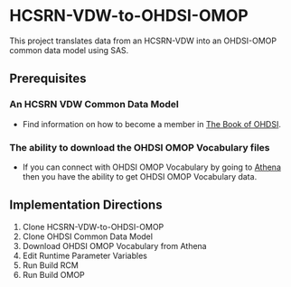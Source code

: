 # HCSRN-VDW-to-OHDSI-OMOP
This project translates data from an HCSRN-VDW into an OHDSI-OMOP common data model using SAS.


## Prerequisites
### An HCSRN VDW Common Data Model
- Find information on how to become a member in [The Book of OHDSI](https://ohdsi.github.io/TheBookOfOhdsi/WhereToBegin.html).

### The ability to download the OHDSI OMOP Vocabulary files
- If you can connect with OHDSI OMOP Vocabulary by going to [Athena](https://athena.ohdsi.org/vocabulary/list) then you have the ability to get OHDSI OMOP Vocabulary data.

## Implementation Directions
1. Clone HCSRN-VDW-to-OHDSI-OMOP
2. Clone OHDSI Common Data Model
3. Download OHDSI OMOP Vocabulary from Athena
4. Edit Runtime Parameter Variables
5. Run Build RCM
6. Run Build OMOP



